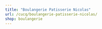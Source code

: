 ```yaml
---
title: "Boulangerie Patisserie Nicolas"
url: /cucq/boulangerie-patisserie-nicolas/
shop: boulangerie
---
```

